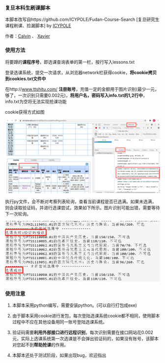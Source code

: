### 复旦本科生刷课脚本

本脚本改写自https://github.com/ICYPOLE/Fudan-Course-Search [复旦研究生课程刷课、捡漏脚本]  by [ICYPOLE](https://github.com/ICYPOLE)

作者：[Calvin](https://github.com/Unparalleled-Calvin/) 、 [Xavier](https://github.com/ZiYang-xie)

### 使用方法

将要蹲的**课程序号**，即选课查询表单的第一栏，按行写入lessons.txt

登录选课系统，提交一次请求，从浏览器network栏获得cookie，**将cookie拷贝到cookies.txt文件中**

在http://www.ttshitu.com/  **注册账号**，充值一定的金额用于图片识别(最少一元，够了，一次识别只需要0.002元)，**将用户名，密码写入info.txt的1,2行中**，info.txt为空将无法实现抢课功能



cookie获得方式如图

![cookie获得方式](./cookie获得方式.png)



执行py文件，会不断对考察列表轮询，查看当前课程是否已选满。如果未选满，则会读取验证码，并进行选课尝试，效果如下所示。图片识别可能出错，需要等待下一次轮询。

![效果示意](./效果示意.png)



### 使用注意

1. 本脚本采用python编写，需要安装python。(可以自行打包成exe)

2. 由于脚本采用cookie进行发包，每次登陆选课系统cookie都不相同，使用脚本过程中不应在其他设备用同一账号登陆选课系统。

3. 验证码需要**利用外部接口进行远程识别**，每次识别需要在接口网站花0.002元，实际上选课系统第一次选课是不会弹出验证码的，如果没有账号，该脚本对您起不到**帮助抢课**的作用。

4. 本脚本还处于测试阶段，如果出现bug，欢迎指出
